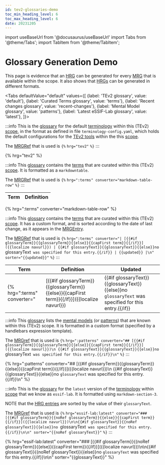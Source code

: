 ```yaml
---
id: tev2-glossaries-demo
toc_min_heading_level: 6
toc_max_heading_level: 6
date: 20231205
---
```


import useBaseUrl from '@docusaurus/useBaseUrl'
import Tabs from '@theme/Tabs';
import TabItem from '@theme/TabItem';

# Glossary Generation Demo

This page is evidence that an [HRG](@) can be generated for every [MRG](@) that is available within the scope. It also shows that [HRGs](@) can be generated in different formats.

<Tabs
  defaultValue="default"
  values={[
    {label: 'TEv2 glossary',             value: 'default'},
    {label: 'Curated Terms glossary',    value: 'terms'},
    {label: 'Recent changes glossary',   value: 'recent-changes'},
    {label: 'Mental Model glossary',     value: 'patterns'},
    {label: 'Latest eSSIF-Lab glossary', value: 'latest'},
  ]}>

<TabItem value="default">

:::info
This is the [glossary](@) for the default [terminology](@) within this (TEv2) [scope](@), in the format as defined in file `terminology-config.yaml`, which holds the default configurations for the [TEv2 tools](@) within the this [scope](@).

The [MRGRef](@) that is used is `{%` `hrg="tev2"` `%}`
:::

{% hrg="tev2" %}

</TabItem>

<TabItem value="terms">

:::info
This [glossary](@) contains the [terms](@) that are curated within this (TEv2) [scope](@). It is formatted as a `markdowntable`.

The [MRGRef](@) that is used is `{%` `hrg=":terms" converter="markdown-table-row"` `%}`
:::

| Term | Definition |
| ---- | ---------- |
{% hrg=":terms" converter="markdown-table-row" %}

</TabItem>

<TabItem value="recent-changes">

:::info
This [glossary](@) contains the [terms](@) that are curated within this (TEv2) [scope](@). It has a custom format, and is sorted according to the date of last change, as it appears in the [MRGEntry](@).

The [MRGRef](@) that is used is `{%` `hrg=":terms" converter="| [{{#if glossaryTerm}}{{glossaryTerm}}{{else}}{{capFirst term}}{{/if}}]({{localize navurl}}) | {{#if glossaryText}}{{glossaryText}}{{else}}no `glossaryText` was specified for this entry.{{/if}} | {{updated}} |\n" sorter="{{updated}}"` `%}`
:::

| Term | Definition | Updated |
| ---- | ---------- | ------- |
{% hrg=":terms" converter="| [{{#if glossaryTerm}}{{glossaryTerm}}{{else}}{{capFirst term}}{{/if}}]({{localize navurl}}) | {{#if glossaryText}}{{glossaryText}}{{else}}no `glossaryText` was specified for this entry.{{/if}} | {{updated}} |\n" sorter="{{updated}}" %}

</TabItem>

<TabItem value="patterns">

:::info
This [glossary](@) lists the [mental models](@) (or [patterns](@)) that are known within this (TEv2) scope. It is formatted in a custom format (specified by a handlebars expression template).

The [MRGref](@) that is used is `{%` `hrg=":patterns" converter="## [{{#if glossaryTerm}}{{glossaryTerm}}{{else}}{{capFirst term}}{{/if}}]({{localize navurl}})\n
{{#if glossaryText}}{{glossaryText}}{{else}}no `glossaryText` was specified for this entry.{{/if}}\n"` `%}`
:::

{% hrg=":patterns" converter="## [{{#if glossaryTerm}}{{glossaryTerm}}{{else}}{{capFirst term}}{{/if}}]({{localize navurl}})\n
{{#if glossaryText}}{{glossaryText}}{{else}}no `glossaryText` was specified for this entry.{{/if}}\n" %}

</TabItem>

<TabItem value="latest">

:::info
This is the [glossary](@) for the `latest` version of the [terminology](@) within [scope](@) that we know as `essif-lab`. It is formatted using `markdown-section-3`.

NOTE that the [HRG entries](@) are sorted by the value of their `glossaryText`.

The [MRGref](@) that is used is `{%` `hrg="essif-lab:latest" converter="### [{{#if glossaryTerm}}{{noRef glossaryTerm}}{{else}}{{capFirst term}}{{/if}}]({{localize navurl}})\n\n{{#if glossaryText}}{{noRef glossaryText}}{{else}}no `glossaryText` was specified for this entry.{{/if}}\n\n" sorter="{{noRef glossaryText}}"` `%}`
:::

{% hrg="essif-lab:latest" converter="### [{{#if glossaryTerm}}{{noRef glossaryTerm}}{{else}}{{capFirst term}}{{/if}}]({{localize navurl}})\n\n{{#if glossaryText}}{{noRef glossaryText}}{{else}}no `glossaryText` was specified for this entry.{{/if}}\n\n" sorter="{{glossaryText}}" %}

</TabItem>

</Tabs>